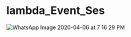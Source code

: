# lambda_Event_Ses
![WhatsApp Image 2020-04-06 at 7 16 29 PM](https://user-images.githubusercontent.com/43515816/86437889-1c07ce00-bd23-11ea-881c-72d21193b4d2.jpeg)
